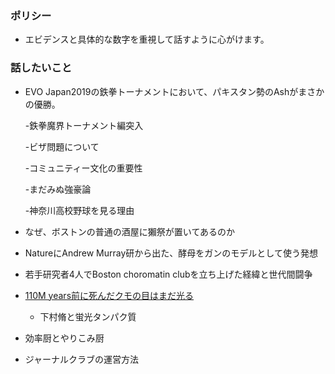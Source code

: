 ### ポリシー

- エビデンスと具体的な数字を重視して話すように心がけます。

### 話したいこと
- EVO Japan2019の鉄拳トーナメントにおいて、パキスタン勢のAshがまさかの優勝。
 
  -鉄拳魔界トーナメント編突入
  
  -ビザ問題について
  
  -コミュニティー文化の重要性
  
  -まだみぬ強豪論
  
  -神奈川高校野球を見る理由
  
- なぜ、ボストンの普通の酒屋に獺祭が置いてあるのか

- NatureにAndrew Murray研から出た、酵母をガンのモデルとして使う発想

- 若手研究者4人でBoston choromatin clubを立ち上げた経緯と世代間闘争

- [110M years前に死んだクモの目はまだ光る](https://www.sciencealert.com/researchers-find-10-new-fossil-spider-species-one-whose-eye-s-still-glow-after-110-million-years)

  - 下村脩と蛍光タンパク質
  
- 効率厨とやりこみ厨

- ジャーナルクラブの運営方法
